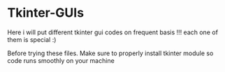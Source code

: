 # Tkinter-GUIs
Here i will put different tkinter gui codes on frequent basis !!! each one of them is special :)

Before trying these files. Make sure to properly install tkinter module so code runs smoothly on your machine
